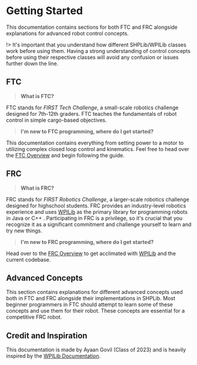 # Getting Started

This documentation contains sections for both FTC and FRC alongside explanations for advanced robot control concepts. 

!> It's important that you understand how different SHPLib/WPILib classes work before using them. Having a strong understanding of control concepts before using their respective classes will avoid any confusion or issues further down the line.

## FTC

> **What is FTC?**

FTC stands for *FIRST Tech Challenge*, a small-scale robotics challenge designed for 7th-12th graders. FTC teaches the fundamentals of robot control in simple cargo-based objectives.

> **I'm new to FTC programming, where do I get started?**

This documentation contains everything from setting power to a motor to utilizing complex closed loop control and kinematics. Feel free to head over the [FTC Overview](/ftc/) and begin following the guide.

## FRC

> **What is FRC?**

FRC stands for *FIRST Robotics Challenge*, a larger-scale robotics challenge designed for highschool students. FRC provides an industry-level robotics experience and uses [WPILib](https://docs.wpilib.org/en/stable/index.html) as the primary library for programming robots in Java or C++ . Participating in FRC is a privilege, so it's crucial that you recognize it as a significant commitment and challenge yourself to learn and try new things.


> **I'm new to FRC programming, where do I get started?**

Head over to the [FRC Overview](/frc/) to get acclimated with [WPILib](https://docs.wpilib.org/en/stable/index.html) and the current codebase.

## Advanced Concepts

This section contains explanations for different advanced concepts used both in FTC and FRC alongside their implementations in SHPLib. Most beginner programmers in FTC should attempt to learn some of these concepts and use them for their robot. These concepts are essential for a competitive FRC robot.

## Credit and Inspiration

This documentation is made by Ayaan Govil (Class of 2023) and is heavily inspired by the [WPILib Documentation](https://docs.wpilib.org/en/stable/index.html). 
